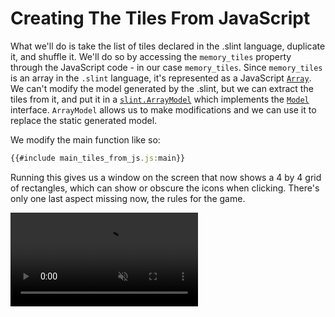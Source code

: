 # Creating The Tiles From JavaScript

What we'll do is take the list of tiles declared in the .slint language, duplicate it, and shuffle it.
We'll do so by accessing the `memory_tiles` property through the JavaScript code - in our case `memory_tiles`.
Since `memory_tiles` is an array in the `.slint` language, it's represented as a JavaScript [`Array`](https://slint-ui.com/releases/0.3.5/docs/node/).
We can't modify the model generated by the .slint, but we can extract the tiles from it, and put it
in a [`slint.ArrayModel`](https://slint-ui.com/releases/0.3.5/docs/node/classes/arraymodel.html) which implements the [`Model`](https://slint-ui.com/releases/0.3.5/docs/node/interfaces/model.html) interface.
`ArrayModel` allows us to make modifications and we can use it to replace the static generated model.

We modify the main function like so:

```js
{{#include main_tiles_from_js.js:main}}
```

Running this gives us a window on the screen that now shows a 4 by 4 grid of rectangles, which can show or obscure
the icons when clicking. There's only one last aspect missing now, the rules for the game.

<video autoplay loop muted playsinline src="https://slint-ui.com/blog/memory-game-tutorial/creating-the-tiles-from-rust.mp4"></video>
